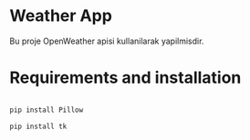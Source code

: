 
# Weather App

Bu proje OpenWeather apisi kullanilarak yapilmisdir.




# Requirements and installation 

```python 3.8+

pip install Pillow

pip install tk
```



